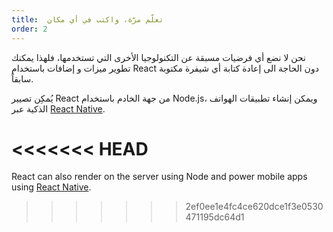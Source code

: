 ```yaml
---
title:  تعلّم مرّة، واكتب في أي مكان
order: 2
---
```


نحن لا نضع أي فرضيات مسبقة عن التكنولوجيا الأخرى التي تستخدمها، فلهذا يمكنك تطوير ميزات و إضافات باستخدام React  دون الحاجة الى إعادة كتابة أي شيفرة مكتوبة سابقاً.

يُمكِن تصيير React من جهة الخادم باستخدام Node.js، ويمكن إنشاء تطبيقات الهواتف الذكية عبر
[React Native](https://facebook.github.io/react-native/).


<<<<<<< HEAD
=======
React can also render on the server using Node and power mobile apps using [React Native](https://reactnative.dev/).
>>>>>>> 2ef0ee1e4fc4ce620dce1f3e0530471195dc64d1
